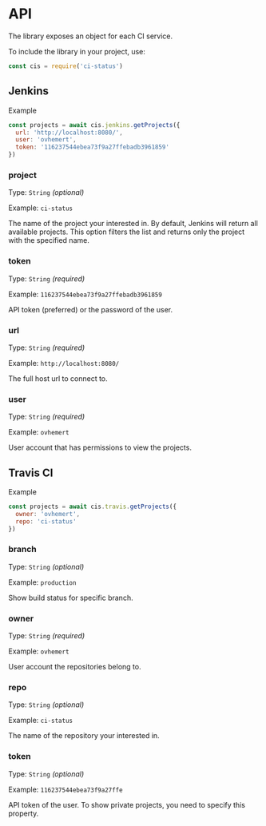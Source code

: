 # API

The library exposes an object for each CI service.

To include the library in your project, use:

```js
const cis = require('ci-status')
```

## Jenkins

Example

``` js
const projects = await cis.jenkins.getProjects({
  url: 'http://localhost:8080/',
  user: 'ovhemert',
  token: '116237544ebea73f9a27ffebadb3961859'
})
```

### project

Type: `String` *(optional)*

Example: `ci-status`

The name of the project your interested in. By default, Jenkins will return all available projects. This option filters the list and returns only the project with the specified name.

### token

Type: `String` *(required)*

Example: `116237544ebea73f9a27ffebadb3961859`

API token (preferred) or the password of the user.

### url

Type: `String` *(required)*

Example: `http://localhost:8080/`

The full host url to connect to.

### user

Type: `String` *(required)*

Example: `ovhemert`

User account that has permissions to view the projects.

## Travis CI

Example

``` js
const projects = await cis.travis.getProjects({
  owner: 'ovhemert',
  repo: 'ci-status'
})
```

### branch

Type: `String` *(optional)*

Example: `production`

Show build status for specific branch.

### owner

Type: `String` *(required)*

Example: `ovhemert`

User account the repositories belong to.

### repo

Type: `String` *(optional)*

Example: `ci-status`

The name of the repository your interested in.

### token

Type: `String` *(optional)*

Example: `116237544ebea73f9a27ffe`

API token of the user. To show private projects, you need to specify this property.
